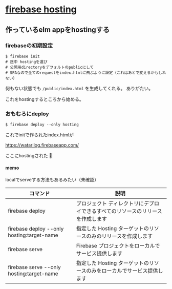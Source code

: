 # [firebase hosting](https://firebase.google.com/docs/hosting/quickstart?hl=ja)

## 作っているelm appをhostingする

### firebaseの初期設定

```
$ firebase init
# 途中 hostingを選び
# 公開用directoryをデフォルトのpublicにして
# SPAなので全てのrequestをindex.htmlに飛ぶように設定（これはあとで変えるかもしれない）
```

何もない状態でも `/public/index.html` を生成してくれる。
ありがたい。

これをhostingするところから始める。

### おもむろにdeploy

```
$ firebase deploy --only hosting
```

これでinitで作られたindex.htmlが

https://watarilog.firebaseapp.com/

ここにhostingされた :tada:

#### memo

localでserveする方法もあるみたい（未確認）

| コマンド | 説明 |
| --- | --- |
| firebase deploy | プロジェクト ディレクトリにデプロイできるすべてのリソースのリリースを作成します |
| firebase deploy --only hosting:target-name | 指定した Hosting ターゲットのリソースのみのリリースを作成します |
| firebase serve | Firebase プロジェクトをローカルでサービス提供します |
| firebase serve --only hosting:target-name | 指定した Hosting ターゲットのリソースのみをローカルでサービス提供します |

